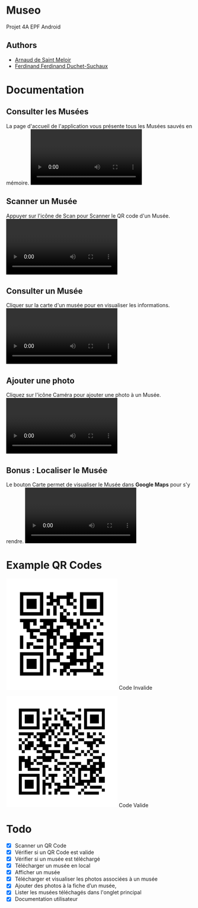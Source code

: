 # Museo
Projet 4A EPF Android

## Authors
- [Arnaud de Saint Meloir](https://arnaud.at/)
- [Ferdinand  Ferdinand Duchet-Suchaux](https://github.com/fduchet)

# Documentation

## Consulter les Musées
La page d'accueil de l'application vous présente tous les Musées sauvés en mémoire.
![Video](demo/videos/list_full.mp4)

## Scanner un Musée 
Appuyer sur l'icône de Scan pour Scanner le QR code d'un Musée.
![Video](demo/videos/scan.mp4)

## Consulter un Musée 
Cliquer sur la carte d'un musée pour en visualiser les informations.
![Video](demo/videos/fiche.mp4)

## Ajouter une photo
Cliquez sur l'icône Caméra pour ajouter une photo à un Musée.
![Video](demo/videos/new_pic.mp4)


## **Bonus** : Localiser le Musée
Le bouton Carte permet de visualiser le Musée dans **Google Maps** pour s'y rendre. 
![Video](demo/videos/map.mp4)


# Example QR Codes
![Code Invalide](/demo/qr/qr_arnaud.png)
Code Invalide

![Code Valide](/demo/qr/qr_musee.png)
Code Valide


# Todo
- [x] Scanner un QR Code
- [x] Vérifier si un QR Code est valide
- [x] Vérifier si un musée est téléchargé
- [x] Télécharger un musée en local
- [x] Afficher un musée
- [x] Télécharger et visualiser les photos associées à un musée
- [x] Ajouter des photos à la fiche d’un musée,
- [x] Lister les musées téléchagés dans l'onglet principal
- [x] Documentation utilisateur